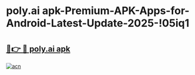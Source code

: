 # poly.ai apk-Premium-APK-Apps-for-Android-Latest-Update-2025-!05iq1

# <h2><a href="https://googleone.com">🔗👉 🔴 poly.ai apk</a></h2>

[![acn](https://github.com/user-attachments/assets/0f9c940e-d8b0-45ae-aac7-cd30a18b3e1c)](https://googleone.com)

